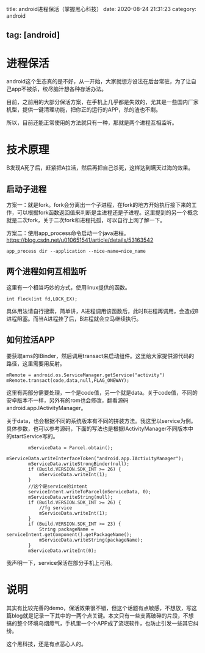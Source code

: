 title: android进程保活（掌握黑心科技）
date: 2020-08-24 21:31:23
category: android

tag: [android]
---

# 进程保活

android这个生态真的是不好，从一开始，大家就想方设法在后台常驻，为了让自己app不被杀，绞尽脑汁想各种存活办法。

目前，之前用的大部分保活方案，在手机上几乎都是失效的，尤其是一些国内厂家机型，提供一键清理功能，把你正的运行的APP，杀的渣也不剩。

所以，目前还能正常使用的方法就只有一种，那就是两个进程互相监听。

# 技术原理

B发现A死了后，赶紧把A拉活，然后再把自己杀死，这样达到瞒天过海的效果。

## 启动子进程

方案一：就是fork。fork会分离出一个子进程，在fork的地方开始执行接下来的工作，可以根据fork函数返回值来判断是主进程还是子进程。这里提到的另一个概念就是二次fork，关于二次fork和进程托孤，可以自行上网了解一下。

方案二：使用app_process命令启动一个java进程。https://blog.csdn.net/u010651541/article/details/53163542

```
app_process dir --application --nice-name=nice_name
```



## 两个进程如何互相监听

这里有一个相当巧妙的方式，使用linux提供的函数。

```
int flock(int fd,LOCK_EX);
```

具体用法请自行搜索，简单讲，A进程调用该函数后，此时B进程再调用，会造成B进程阻塞。而当A进程挂了后，B进程就会立马继续执行。

## 如何拉活APP

要获取ams的IBinder，然后调用transact来启动组件。这里给大家提供源代码的路径，这里需要用反射。

```
mRemote = android.os.ServiceManager.getService("activity")
mRemote.transact(code,data,null,FLAG_ONEWAY);
```

这里有两部分需要处理，一个是code值，另一个就是data。关于code值，不同的安卓版本不一样，另外有的rom也会修改，翻看源码android.app.IActivityManager。

关于data，也会根据不同的系统版本有不同的拼装方法。我这里以service为例。具体参数，也可以参考源码，下面的写法也是根据IActivityManager不同版本中的startService写的。

```
        mServiceData = Parcel.obtain();
        mServiceData.writeInterfaceToken("android.app.IActivityManager");
        mServiceData.writeStrongBinder(null);
        if (Build.VERSION.SDK_INT >= 26) {
            mServiceData.writeInt(1);
        }
        //这个是service的intent
        serviceIntent.writeToParcel(mServiceData, 0);
        mServiceData.writeString(null);
        if (Build.VERSION.SDK_INT >= 26) {
            //fg service
            mServiceData.writeInt(1);
        }
        if (Build.VERSION.SDK_INT >= 23) {
            String packageName = serviceIntent.getComponent().getPackageName();
            mServiceData.writeString(packageName);
        }
        mServiceData.writeInt(0);
```

我声明一下，service保活在部分手机上可用。



# 说明

其实有比较完善的demo，保活效果很不错，但这个话题有点敏感，不想放，写这篇blog就是记录一下其中的一两个点关键。本文只有一些支离破碎的片段，不想搞的整个环境乌烟瘴气，手机里一个个APP成了流氓软件，也防止引发一些其它纠纷。

这个黑科技，还是有点恶心人的。





